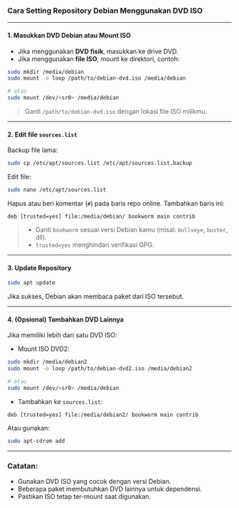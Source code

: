 ### Cara Setting Repository Debian Menggunakan DVD ISO

---

#### 1. **Masukkan DVD Debian atau Mount ISO**

* Jika menggunakan **DVD fisik**, masukkan ke drive DVD.
* Jika menggunakan **file ISO**, mount ke direktori, contoh:

```bash
sudo mkdir /media/debian
sudo mount -o loop /path/to/debian-dvd.iso /media/debian

# atau
sudo mount /dev/<sr0> /media/debian
```

> Ganti `/path/to/debian-dvd.iso` dengan lokasi file ISO milikmu.

---

#### 2. **Edit file `sources.list`**

Backup file lama:

```bash
sudo cp /etc/apt/sources.list /etc/apt/sources.list.backup
```

Edit file:

```bash
sudo nano /etc/apt/sources.list
```

Hapus atau beri komentar (`#`) pada baris repo online. Tambahkan baris ini:

```
deb [trusted=yes] file:/media/debian/ bookworm main contrib
```

> * Ganti `bookworm` sesuai versi Debian kamu (misal: `bullseye`, `buster`, dll).
> * `trusted=yes` menghindari verifikasi GPG.

---

#### 3. **Update Repository**

```bash
sudo apt update
```

Jika sukses, Debian akan membaca paket dari ISO tersebut.

---

#### 4. **(Opsional) Tambahkan DVD Lainnya**

Jika memiliki lebih dari satu DVD ISO:

* Mount ISO DVD2:

```bash
sudo mkdir /media/debian2
sudo mount -o loop /path/to/debian-dvd2.iso /media/debian2

# atau
sudo mount /dev/<sr0> /media/debian
```

* Tambahkan ke `sources.list`:

```
deb [trusted=yes] file:/media/debian2/ bookworm main contrib
```

Atau gunakan:

```bash
sudo apt-cdrom add
```

---

### Catatan:

* Gunakan DVD ISO yang cocok dengan versi Debian.
* Beberapa paket membutuhkan DVD lainnya untuk dependensi.
* Pastikan ISO tetap ter-mount saat digunakan.
